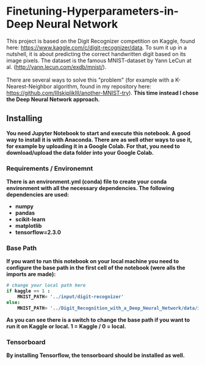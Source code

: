 # Finetuning-Hyperparameters-in-Deep Neural Network
This project is based on the Digit Recognizer competition on Kaggle, found here: https://www.kaggle.com/c/digit-recognizer/data.
To sum it up in a nutshell, it is about predicting the correct handwritten digit based on its image pixels. The dataset is the famous MNIST-dataset by Yann LeCun at al. (http://yann.lecun.com/exdb/mnist/). 
<br>
<br>
There are several ways to solve this "problem" (for example with a K-Nearest-Neighbor algorithm, found in my repository here: https://github.com/IIIskiplikIII/another-MNIST-try). 
<b>This time instead I chose the Deep Neural Network approach.<b>

## Installing
You need Jupyter Notebook to start and execute this notebook. A good way to install it is with Anaconda. 
There are as well other ways to use it, for example by uploading it in a Google Colab. 
For that, you need to download/upload the data folder into your Google Colab.

### Requirements / Environemnt
There is an environment.yml (conda) file to create your conda environment with all the necessary dependencies. The following dependencies are used:
  - numpy
  - pandas
  - scikit-learn
  - matplotlib
  - tensorflow=2.3.0

### Base Path
If you want to run this notebook on your local machine you need to configure the base path in the first cell of the notebook (were alls the imports are made):

```python
# change your local path here
if kaggle == 1 :
    MNIST_PATH= '../input/digit-recognizer'
else:
    MNIST_PATH= '../Digit_Recognition_with_a_Deep_Neural_Network/data/input/digit-recognizer'
```

As you can see there is a switch to change the base path if you want to run it on Kaggle or local. 1 = Kaggle / 0 = local.

### Tensorboard
By installing Tensorflow, the tensorboard should be installed as well.
